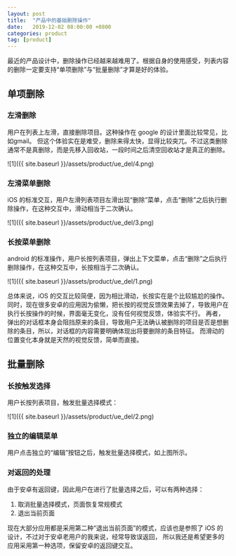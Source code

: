 ```yaml
---
layout: post
title:  "产品中的基础删除操作"
date:   2019-12-02 08:00:00 +0800
categories: product
tag: [product]
---
```


最近的产品设计中，删除操作已经越来越难用了。根据自身的使用感受，列表内容的删除一定要支持“单项删除”与“批量删除”才算是好的体验。

<!-- more -->

## 单项删除

### 左滑删除

用户在列表上左滑，直接删除项目。这种操作在 google 的设计里面比较常见，比如gmail。
但这个体验实在是难受，删除来得太快，显得比较突兀。不过这类删除通常不是真删除，而是先移入回收站，一段时间之后清空回收站才是真正的删除。

![1]({{ site.baseurl }}/assets/product/ue_del/4.png)

### 左滑菜单删除

iOS 的标准交互，用户左滑列表项目左滑出现“删除”菜单，点击“删除”之后执行删除操作，在这种交互中，滑动相当于二次确认。

![1]({{ site.baseurl }}/assets/product/ue_del/3.png)

### 长按菜单删除

android 的标准操作，用户长按列表项目，弹出上下文菜单，点击“删除”之后执行删除操作，在这种交互中，长按相当于二次确认。

![1]({{ site.baseurl }}/assets/product/ue_del/1.png)

总体来说，iOS 的交互比较简便，因为相比滑动，长按实在是个比较尴尬的操作。
同时，现在很多安卓的应用因为偷懒，把长按的视觉反馈效果去掉了，导致用户在执行长按操作的时候，界面毫无变化，没有任何视觉反馈，体验实不行。
再者，弹出的对话框本身会阻挡原来的条目，导致用户无法确认被删除的项目是否是想删除的条目，所以，对话框的内容需要明确体现出将要删除的条目特征。
而滑动的位置变化本身就是天然的视觉反馈，简单而直接。

## 批量删除

### 长按触发选择

用户长按列表项目，触发批量选择模式：

![1]({{ site.baseurl }}/assets/product/ue_del/2.png)

### 独立的编辑菜单

用户点击独立的“编辑”按钮之后，触发批量选择模式，如上图所示。

### 对返回的处理

由于安卓有返回键，因此用户在进行了批量选择之后，可以有两种选择：

1. 取消批量选择模式，页面恢复常规模式
2. 退出当前页面

现在大部分应用都是采用第二种“退出当前页面”的模式，应该也是参照了 iOS 的设计，不过对于安卓老用户的我来说，经常导致误返回，
所以我还是希望更多的应用采用第一种选项，保留安卓的返回键交互。

